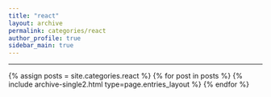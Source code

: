 ```yaml
---
title: "react"
layout: archive
permalink: categories/react
author_profile: true
sidebar_main: true
---
```




***

{% assign posts = site.categories.react %}
{% for post in posts %} {% include archive-single2.html type=page.entries_layout %} {% endfor %}